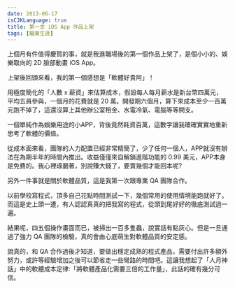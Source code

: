 ```yaml
---
date: 2013-06-17
isCJKLanguage: true
title: 第一支 iOS App 作品上架
tags: [職業生涯]
---
```


上個月有件值得慶賀的事，就是我進職場後的第一個作品上架了，是個小小的、娛樂取向的 2D 臉部動畫 iOS App。

上架後回頭來看，我的第一個感想是「軟體好貴阿」！

用極度簡化的「人數 x 薪資」來估算成本，假設每人每月薪水是新台幣四萬元，平均五員參與，一個月的花費就是 20 萬。開發期六個月，算下來成本至少一百萬元跑不掉了，這還沒算上其他辦公室租金、水電冷氣、電腦等等開支。

一個單純作為娛樂用途的小APP，背後竟然耗資百萬，這數字讓我確確實實地重新思考了軟體的價值。

從成本面來看，團隊的人力配置已經非常精簡了，少了任何一個人，APP就沒有辦法在為期半年的時間內推出。收益僅僅來自解鎖進階功能的 0.99 美元，APP本身是免費的。我心裡琢磨著，別說賺大錢了，要賣幾個才能回本呢?

另外一件事就是關於軟體品質，這是我第一次跟專業 QA 團隊合作。

以前學校寫程式，頂多自己花點時間測試一下，幾個常用的使用情境能跑就好了。而這是史上頭一遭，有人認認真真的把我寫的程式，從頭到尾好好的徹底測試過一遍。

結果呢，四五個操作畫面而已，被掃出一百多隻蟲，說實話有點灰心。但是一旦通過了強力 QA 團隊的檢驗，真的會由心底萌生對軟體品質的安定感。

說真的，和 QA 合作過後才知道，要做出穩定成熟的程式產品，需要付出許多額外努力，或許等經驗增加之後可以節省走一些彎路的時間吧。這讓我想起了「人月神話」中的軟體成本定律:「將軟體產品化需要三倍的工作量」，此話的確有幾分可信。

